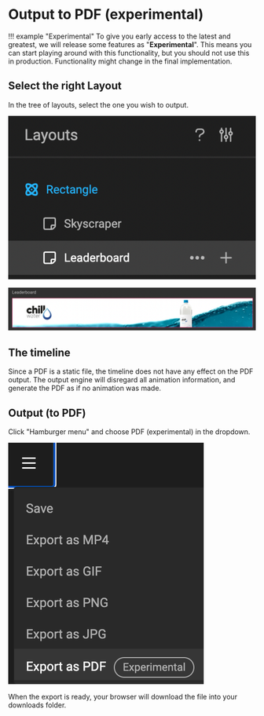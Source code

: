 # Output to PDF (experimental)

!!! example "Experimental"
	To give you early access to the latest and greatest, we will release some features as "**Experimental**". This means you can start playing around with this functionality, but you should not use this in production. Functionality might change in the final implementation.

## Select the right Layout

In the tree of layouts, select the one you wish to output.

![Output](output-1.png)

![Output](output-2.png)

## The timeline

Since a PDF is a static file, the timeline does not have any effect on the PDF output. The output engine will disregard all animation information, and generate the PDF as if no animation was made.

## Output (to PDF)

Click "Hamburger menu" and choose PDF (experimental) in the dropdown.

![Output](pdf.png)

When the export is ready, your browser will download the file into your downloads folder.